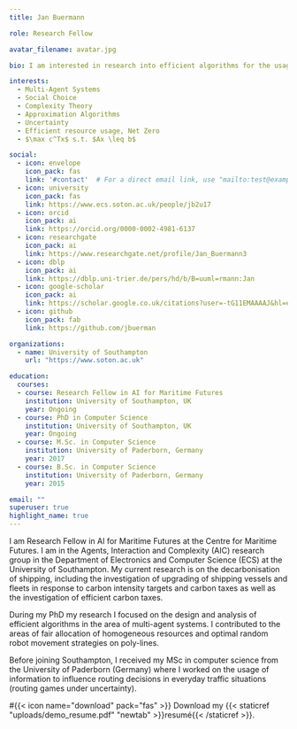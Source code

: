 ```yaml
---
title: Jan Buermann

role: Research Fellow

avatar_filename: avatar.jpg

bio: I am interested in research into efficient algorithms for the usage of resources under uncertainty.

interests:
  - Multi-Agent Systems
  - Social Choice
  - Complexity Theory
  - Approximation Algorithms
  - Uncertainty
  - Efficient resource usage, Net Zero
  - $\max c^Tx$ s.t. $Ax \leq b$

social:
  - icon: envelope
    icon_pack: fas
    link: '#contact'  # For a direct email link, use "mailto:test@example.org".
  - icon: university
    icon_pack: fas
    link: https://www.ecs.soton.ac.uk/people/jb2u17
  - icon: orcid
    icon_pack: ai
    link: https://orcid.org/0000-0002-4981-6137
  - icon: researchgate
    icon_pack: ai
    link: https://www.researchgate.net/profile/Jan_Buermann3
  - icon: dblp
    icon_pack: ai
    link: https://dblp.uni-trier.de/pers/hd/b/B=uuml=rmann:Jan
  - icon: google-scholar
    icon_pack: ai
    link: https://scholar.google.co.uk/citations?user=-tG11EMAAAAJ&hl=en
  - icon: github
    icon_pack: fab
    link: https://github.com/jbuerman

organizations:
  - name: University of Southampton
    url: "https://www.soton.ac.uk"

education:
  courses:
  - course: Research Fellow in AI for Maritime Futures
    institution: University of Southampton, UK
    year: Ongoing
  - course: PhD in Computer Science
    institution: University of Southampton, UK
    year: Ongoing
  - course: M.Sc. in Computer Science
    institution: University of Paderborn, Germany
    year: 2017
  - course: B.Sc. in Computer Science
    institution: University of Paderborn, Germany
    year: 2015

email: ""
superuser: true
highlight_name: true
---
```


I am Research Fellow in AI for Maritime Futures at the Centre for Maritime Futures. I am in the Agents, Interaction and Complexity (AIC) research group in the Department of Electronics and Computer Science (ECS) at the University of Southampton. My current research is on the decarbonisation of shipping, including the investigation of upgrading of shipping vessels and fleets in response to carbon intensity targets and carbon taxes as well as the investigation of efficient carbon taxes.

During my PhD my research I focused on the design and analysis of efficient algorithms in the area of multi-agent systems. I contributed to the areas of fair allocation of homogeneous resources and optimal random robot movement strategies on poly-lines.

Before joining Southampton, I received my MSc in computer science from the University of Paderborn (Germany) where I worked on the usage of information to influence routing decisions in everyday traffic situations (routing games under uncertainty).

#{{< icon name="download" pack="fas" >}} Download my {{< staticref "uploads/demo_resume.pdf" "newtab" >}}resumé{{< /staticref >}}.
